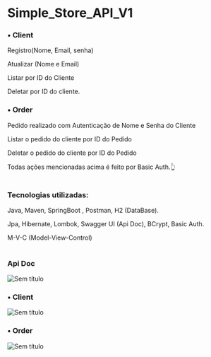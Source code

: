 # Simple_Store_API_V1

### • Client
 Registro(Nome, Email, senha)
 
 Atualizar (Nome e Email)

 Listar por ID do Cliente
 
 Deletar por ID do cliente.


### • Order
Pedido realizado com Autenticação de Nome e Senha do Cliente

Listar o pedido do cliente por ID do Pedido

Deletar o pedido do cliente por ID do Pedido

Todas ações mencionadas acima é feito por Basic Auth.👆

#
### Tecnologias utilizadas: 
Java, Maven, SpringBoot , Postman, H2 (DataBase).

Jpa, Hibernate, Lombok, Swagger UI (Api Doc), BCrypt, Basic Auth.

 M-V-C (Model-View-Control)
#
### Api Doc

![Sem título](https://github.com/hanspeterdietiker/simple_Store_API/assets/126719678/4093783d-3228-4eeb-af95-d31c75594087)

### • Client

![Sem título](https://github.com/hanspeterdietiker/simple_Store_API/assets/126719678/a92bf7c0-e8f9-4c4a-96d1-68aba7bbcbda)

### • Order

![Sem título](https://github.com/hanspeterdietiker/simple_Store_API/assets/126719678/86d04555-2d35-496d-b27c-1e79428acf22)

#
